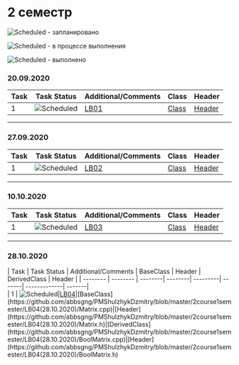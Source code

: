 # 2 семестр


![Scheduled](https://github.com/AnzhelikaKravchuk/.NET-Training.-Spring-2019/blob/master/Pictures/icons-target.png) - запланировано

![Scheduled](https://github.com/AnzhelikaKravchuk/.NET-Training.-Spring-2019/blob/master/Pictures/icons-inprogress.png) - в процессе выполнения

![Scheduled](https://github.com/AnzhelikaKravchuk/.NET-Training.-Spring-2019/blob/master/Pictures/icons-ok.png) - выполнено

### 20.09.2020 
| Task | Task Status | Additional/Comments | Class | Header |  
| -------- | -------- | --------|  --------|  --------|  
| 1 | ![Scheduled](https://github.com/AnzhelikaKravchuk/.NET-Training.-Spring-2019/blob/master/Pictures/icons-ok.png)|[LB01](https://github.com/abbsgng/PMShulzhykDzmitry/blob/master/2course1semester/LB01(09.09.2020)/Source.cpp)|[Class](https://github.com/abbsgng/PMShulzhykDzmitry/blob/master/2course1semester/LB01(09.09.2020)/Product.cpp)|[Header](https://github.com/abbsgng/PMShulzhykDzmitry/blob/master/2course1semester/LB01(09.09.2020)/Product.h)

---

### 27.09.2020 
| Task | Task Status | Additional/Comments | Class | Header |  
| -------- | -------- | --------|  --------|  --------|  
| 1 | ![Scheduled](https://github.com/AnzhelikaKravchuk/.NET-Training.-Spring-2019/blob/master/Pictures/icons-ok.png)|[LB02](https://github.com/abbsgng/PMShulzhykDzmitry/blob/master/2course1semester/LB02(27.09.2020)/Source.cpp)|[Class](https://github.com/abbsgng/PMShulzhykDzmitry/blob/master/2course1semester/LB02(27.09.2020)/Matrix.cpp)|[Header](https://github.com/abbsgng/PMShulzhykDzmitry/blob/master/2course1semester/LB02(27.09.2020)/Matrix.h)

---

### 10.10.2020 
| Task | Task Status | Additional/Comments | Class | Header |  
| -------- | -------- | --------|  --------|  --------|  
| 1 | ![Scheduled](https://github.com/AnzhelikaKravchuk/.NET-Training.-Spring-2019/blob/master/Pictures/icons-ok.png)|[LB03](https://github.com/abbsgng/PMShulzhykDzmitry/blob/master/2course1semester/LB03(10.10.2020)/Stack.cpp)|[Class](https://github.com/abbsgng/PMShulzhykDzmitry/blob/master/2course1semester/LB03(10.10.2020)/Stack.cpp)|[Header](https://github.com/abbsgng/PMShulzhykDzmitry/blob/master/2course1semester/LB03(10.10.2020)/Stack.h)

---

### 28.10.2020 
| Task | Task Status | Additional/Comments | BaseClass | Header | DerivedClass | Header |
| -------- | -------- | --------|  --------|  ---------| -------| -------------| -------|    
| 1 | ![Scheduled](https://github.com/AnzhelikaKravchuk/.NET-Training.-Spring-2019/blob/master/Pictures/icons-ok.png)|[LB04](https://github.com/abbsgng/PMShulzhykDzmitry/blob/master/2course1semester/LB04(28.10.2020)/Source.cpp)|[BaseClass](https://github.com/abbsgng/PMShulzhykDzmitry/blob/master/2course1semester/LB04(28.10.2020)/Matrix.cpp)|[Header](https://github.com/abbsgng/PMShulzhykDzmitry/blob/master/2course1semester/LB04(28.10.2020)/Matrix.h)|[DerivedClass](https://github.com/abbsgng/PMShulzhykDzmitry/blob/master/2course1semester/LB04(28.10.2020)/BoolMatrix.cpp)|[Header](https://github.com/abbsgng/PMShulzhykDzmitry/blob/master/2course1semester/LB04(28.10.2020)/BoolMatrix.h)
